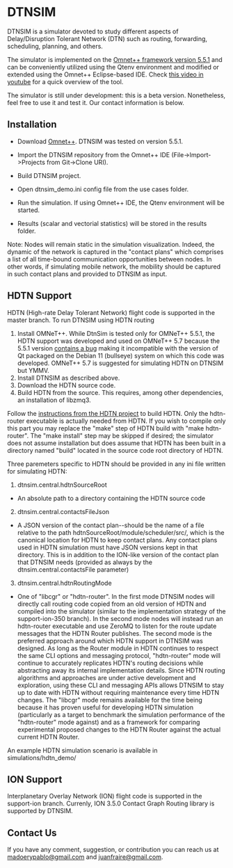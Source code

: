 # DTNSIM #

DTNSIM is a simulator devoted to study different aspects of Delay/Disruption Tolerant Network (DTN) such as routing, forwarding, scheduling, planning, and others. 

The simulator is implemented on the [Omnet++ framework version 5.5.1](https://omnetpp.org/) and can be conveniently utilized using the Qtenv environment and modified or extended using the Omnet++ Eclipse-based IDE. Check [this video in youtube](https://youtu.be/_5HhfNULjtk) for a quick overview of the tool.

The simulator is still under development: this is a beta version. Nonetheless, feel free to use it and test it. Our contact information is below. 

## Installation ##

* Download [Omnet++](https://omnetpp.org/omnetpp). DTNSIM was tested on version 5.5.1.
* Import the DTNSIM repository from the Omnet++ IDE (File->Import->Projects from Git->Clone URI).
* Build DTNSIM project.

* Open dtnsim_demo.ini config file from the use cases folder.
* Run the simulation. If using Omnet++ IDE, the Qtenv environment will be started. 
* Results (scalar and vectorial statistics) will be stored in the results folder.

Note: Nodes will remain static in the simulation visualization. Indeed, the dynamic of the network is captured in the "contact plans" which comprises a list of all time-bound communication opportunities between nodes. In other words, if simulating mobile network, the mobility should be captured in such contact plans and provided to DTNSIM as input.

## HDTN Support ##

HDTN (High-rate Delay Tolerant Network) flight code is supported in the master branch. To run DTNSIM using HDTN routing
1. Install OMNeT++. While DtnSim is tested only for OMNeT++ 5.5.1, the HDTN support was developed and used on OMNeT++ 5.7 because the 5.5.1 version [contains a bug](https://github.com/omnetpp/omnetpp/issues/874) making it incompatible with the version of Qt packaged on the Debian 11 (bullseye) system on which this code was developed. OMNeT++ 5.7 is suggested for simulating HDTN on DTNSIM but YMMV.
2. Install DTNSIM as described above. 
3. Download the HDTN source code.
4. Build HDTN from the source. This requires, among other dependencies, an installation of libzmq3.

Follow the [instructions from the HDTN project](https://github.com/nasa/HDTN) to build HDTN. Only the hdtn-router executable is actually needed from HDTN. If you wish to compile only this part you may replace the "make" step of HDTN build with "make hdtn-router". The "make install" step may be skipped if desired; the simulator does not assume installation but does assume that HDTN has been built in a directory named "build" located in the source code root directory of HDTN.

Three paremeters specific to HDTN should be provided in any ini file written for simulating HDTN:
1. dtnsim.central.hdtnSourceRoot
* An absolute path to a directory containing the HDTN source code
2. dtnsim.central.contactsFileJson
* A JSON version of the contact plan--should be the name of a file relative to the path hdtnSourceRoot/module/scheduler/src/, which is the canonical location for HDTN to keep contact plans. Any contact plans used in HDTN simulation must have JSON versions kept in that directory. This is in addition to the ION-like version of the contact plan that DTNSIM needs (provided as always by the dtnsim.central.contactsFile parameter)
3. dtnsim.central.hdtnRoutingMode
* One of "libcgr" or "hdtn-router". In the first mode DTNSIM nodes will directly call routing code copied from an old version of HDTN and compiled into the simulator (similar to the implementation strategy of the support-ion-350 branch). In the second mode nodes will instead run an hdtn-router executable and use ZeroMQ to listen for the route update messages that the HDTN Router publishes. The second mode is the preferred approach around which HDTN support in DTNSIM was designed. As long as the Router module in HDTN continues to respect the same CLI options and messaging protocol, "hdtn-router" mode will continue to accurately replicates HDTN's routing decisions while abstracting away its internal implementation details. Since HDTN routing algorithms and approaches are under active development and exploration, using these CLI and messaging APIs allows DTNSIM to stay up to date with HDTN without requiring maintenance every time HDTN changes. The "libcgr" mode remains available for the time being because it has proven useful for developing HDTN simulation (particularly as a target to benchmark the simulation performance of the "hdtn-router" mode against) and as a framework for comparing experimental proposed changes to the HDTN Router against the actual current HDTN Router.

An example HDTN simulation scenario is available in simulations/hdtn_demo/

## ION Support ##

Interplanetary Overlay Network (ION) flight code is supported in the support-ion branch. Currenly, ION 3.5.0 Contact Graph Routing library is supported by DTNSIM.

## Contact Us ##

If you have any comment, suggestion, or contribution you can reach us at madoerypablo@gmail.com and juanfraire@gmail.com.
